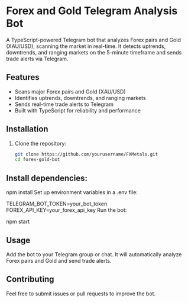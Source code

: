 # Forex and Gold Telegram Analysis Bot

A TypeScript-powered Telegram bot that analyzes Forex pairs and Gold (XAU/USD), scanning the market in real-time. It detects uptrends, downtrends, and ranging markets on the 5-minute timeframe and sends trade alerts via Telegram.

## Features
- Scans major Forex pairs and Gold (XAU/USD)
- Identifies uptrends, downtrends, and ranging markets
- Sends real-time trade alerts to Telegram
- Built with TypeScript for reliability and performance

## Installation

1. Clone the repository:
   ```sh
   git clone https://github.com/yourusername/FXMetals.git
   cd forex-gold-bot
## Install dependencies:

npm install
Set up environment variables in a .env file:


TELEGRAM_BOT_TOKEN=your_bot_token
FOREX_API_KEY=your_forex_api_key
Run the bot:

npm start

## Usage
Add the bot to your Telegram group or chat.
It will automatically analyze Forex pairs and Gold and send trade alerts.

## Contributing
Feel free to submit issues or pull requests to improve the bot.
